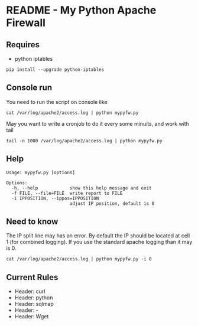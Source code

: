 README - My Python Apache Firewall
=====
## Requires
* python iptables 
```
pip install --upgrade python-iptables
```
## Console run
You need to run the script on console like
```
cat /var/log/apache2/access.log | python mypyfw.py
```
May you want to write a cronjob to do it every some minuits, and work with tail
```
tail -n 1000 /var/log/apache2/access.log | python mypyfw.py

```

## Help
```
Usage: mypyfw.py [options]

Options:
  -h, --help            show this help message and exit
  -f FILE, --file=FILE  write report to FILE
  -i IPPOSITION, --ippos=IPPOSITION
                        adjust IP position, default is 0
```

## Need to know
The IP split line may has an error.
By default the IP should be located at cell 1 (for combined logging). If you use the standard apache logging than it may is 0. 
```
cat /var/log/apache2/access.log | python mypyfw.py -i 0
```

## Current Rules
* Header: curl
* Header: python
* Header: sqlmap
* Header: - 
* Header: Wget
